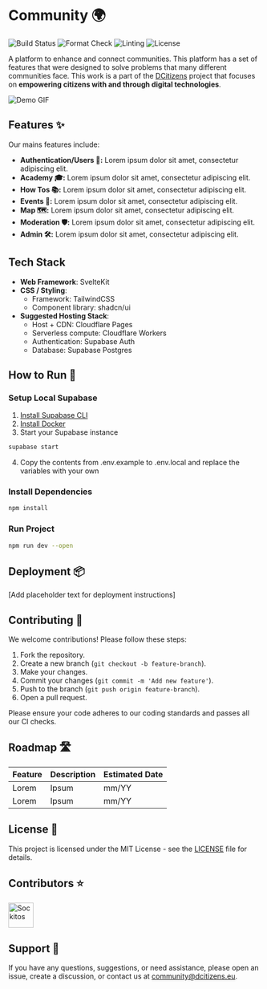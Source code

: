 # Community 🌍

![Build Status](https://img.shields.io/badge/build-passing-brightgreen)
![Format Check](https://img.shields.io/badge/format-check-brightgreen)
![Linting](https://img.shields.io/badge/linting-passing-brightgreen)
![License](https://img.shields.io/badge/license-MIT-blue)

A platform to enhance and connect communities. This platform has a set of features that were designed to solve problems that many different communities face. This work is a part of the [DCitizens](https://dcitizens.eu) project that focuses on **empowering citizens with and through digital technologies**.

![Demo GIF](https://placehold.co/600x400?text=Hello\nWorld)

## Features ✨

Our mains features include:

- **Authentication/Users 🔑:**
  Lorem ipsum dolor sit amet, consectetur adipiscing elit.
- **Academy 🎓:**
  Lorem ipsum dolor sit amet, consectetur adipiscing elit.
- **How Tos 📚:**
  Lorem ipsum dolor sit amet, consectetur adipiscing elit.
- **Events 📅:**
  Lorem ipsum dolor sit amet, consectetur adipiscing elit.
- **Map 🗺️:**
  Lorem ipsum dolor sit amet, consectetur adipiscing elit.
- **Moderation 🛡️:**
  Lorem ipsum dolor sit amet, consectetur adipiscing elit.
- **Admin 🛠️:**
  Lorem ipsum dolor sit amet, consectetur adipiscing elit.

## Tech Stack

- **Web Framework**: SvelteKit
- **CSS / Styling**:
  - Framework: TailwindCSS
  - Component library: shadcn/ui
- **Suggested Hosting Stack**:
  - Host + CDN: Cloudflare Pages
  - Serverless compute: Cloudflare Workers
  - Authentication: Supabase Auth
  - Database: Supabase Postgres

## How to Run 🚀

### Setup Local Supabase

1. [Install Supabase CLI](https://supabase.com/docs/guides/cli/getting-started)
2. [Install Docker](https://docs.docker.com/engine/install)
3. Start your Supabase instance

```bash
supabase start
```

4. Copy the contents from .env.example to .env.local and replace the variables with your own

### Install Dependencies

```bash
npm install
```

### Run Project

```bash
npm run dev --open
```

## Deployment 📦

[Add placeholder text for deployment instructions]

## Contributing 🤝

We welcome contributions! Please follow these steps:

1. Fork the repository.
2. Create a new branch (`git checkout -b feature-branch`).
3. Make your changes.
4. Commit your changes (`git commit -m 'Add new feature'`).
5. Push to the branch (`git push origin feature-branch`).
6. Open a pull request.

Please ensure your code adheres to our coding standards and passes all our CI checks.

## Roadmap 🛣️

| Feature | Description | Estimated Date |
| ------- | ----------- | -------------- |
| Lorem   | Ipsum       | mm/YY          |
| Lorem   | Ipsum       | mm/YY          |

## License 📄

This project is licensed under the MIT License - see the [LICENSE](LICENSE) file for details.

## Contributors ⭐

<a href="https://github.com/Sockitos"><img src="https://github.com/Sockitos.png" width="50" height="50" alt="Sockitos"/></a>

## Support 📧

If you have any questions, suggestions, or need assistance, please open an issue, create a discussion, or contact us at [community@dcitizens.eu](mailto:community@dcitizens.eu).
